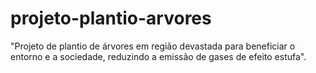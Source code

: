 # projeto-plantio-arvores
"Projeto de plantio de árvores em região devastada para beneficiar o entorno e a sociedade, reduzindo a emissão de gases de efeito estufa".
